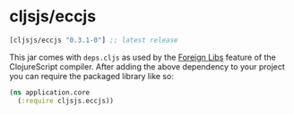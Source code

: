 # cljsjs/eccjs

[](dependency)
```clojure
[cljsjs/eccjs "0.3.1-0"] ;; latest release
```
[](/dependency)

This jar comes with `deps.cljs` as used by the [Foreign Libs][flibs] feature
of the ClojureScript compiler. After adding the above dependency to your project
you can require the packaged library like so:

```clojure
(ns application.core
  (:require cljsjs.eccjs))
```

[flibs]: https://github.com/clojure/clojurescript/wiki/Packaging-Foreign-Dependencies
